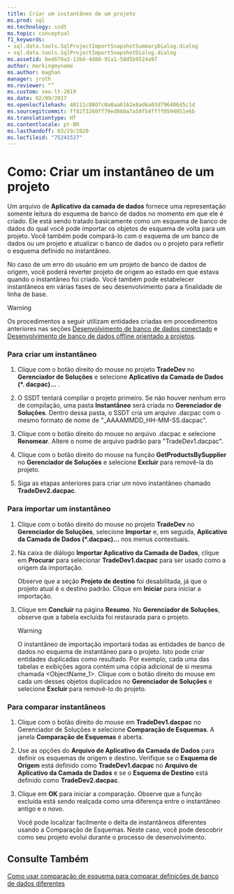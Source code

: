 ```yaml
---
title: Criar um instantâneo de um projeto
ms.prod: sql
ms.technology: ssdt
ms.topic: conceptual
f1_keywords:
- sql.data.tools.SqlProjectImportSnapshotSummaryDialog.dialog
- sql.data.tools.SqlProjectImportSnapshotDialog.dialog
ms.assetid: bed670a3-13bd-4d88-91a1-58d5b9524a97
author: markingmyname
ms.author: maghan
manager: jroth
ms.reviewer: “”
ms.custom: seo-lt-2019
ms.date: 02/09/2017
ms.openlocfilehash: 40111c8807c0a0aa6162e8ad6a03d796406d5c1d
ms.sourcegitcommit: ff82f3260ff79ed860a7a58f54ff7f0594851e6b
ms.translationtype: HT
ms.contentlocale: pt-BR
ms.lasthandoff: 03/29/2020
ms.locfileid: "75241527"
---
```

# <a name="how-to-create-a-snapshot-of-a-project"></a>Como: Criar um instantâneo de um projeto

Um arquivo de **Aplicativo da camada de dados** fornece uma representação somente leitura do esquema de banco de dados no momento em que ele é criado. Ele está sendo tratado basicamente como um esquema de banco de dados do qual você pode importar os objetos de esquema de volta para um projeto. Você também pode compará-lo com o esquema de um banco de dados ou um projeto e atualizar o banco de dados ou o projeto para refletir o esquema definido no instantâneo.  
  
No caso de um erro do usuário em um projeto de banco de dados de origem, você poderá reverter projeto de origem ao estado em que estava quando o instantâneo foi criado. Você também pode estabelecer instantâneos em várias fases de seu desenvolvimento para a finalidade de linha de base.  
  
> [!WARNING]  
> Os procedimentos a seguir utilizam entidades criadas em procedimentos anteriores nas seções [Desenvolvimento de banco de dados conectado](../ssdt/connected-database-development.md) e [Desenvolvimento de banco de dados offline orientado a projetos](../ssdt/project-oriented-offline-database-development.md).  
  
### <a name="to-create-a-snapshot"></a>Para criar um instantâneo  
  
1.  Clique com o botão direito do mouse no projeto **TradeDev** no **Gerenciador de Soluções** e selecione **Aplicativo da Camada de Dados (\*. dacpac)...** .  
  
2.  O SSDT tentará compilar o projeto primeiro. Se não houver nenhum erro de compilação, uma pasta **Instantâneo** será criada no **Gerenciador de Soluções**. Dentro dessa pasta, o SSDT cria um arquivo .dacpac com o mesmo formato de nome de "<Project Name>_AAAAMMDD_HH-MM-SS.dacpac".  
  
3.  Clique com o botão direito do mouse no arquivo .dacpac e selecione **Renomear**. Altere o nome de arquivo padrão para "TradeDev1.dacpac".  
  
4.  Clique com o botão direito do mouse na função **GetProductsBySupplier** no **Gerenciador de Soluções** e selecione **Excluir** para removê-la do projeto.  
  
5.  Siga as etapas anteriores para criar um novo instantâneo chamado **TradeDev2.dacpac**.  
  
### <a name="to-import-a-snapshot"></a>Para importar um instantâneo  
  
1.  Clique com o botão direito do mouse no projeto **TradeDev** no **Gerenciador de Soluções**, selecione **Importar** e, em seguida, **Aplicativo da Camada de Dados (\*.dacpac)…** nos menus contextuais.  
  
2.  Na caixa de diálogo **Importar Aplicativo da Camada de Dados**, clique em **Procurar** para selecionar **TradeDev1.dacpac** para ser usado como a origem da importação.  
  
    Observe que a seção **Projeto de destino** foi desabilitada, já que o projeto atual é o destino padrão. Clique em **Iniciar** para iniciar a importação.  
  
3.  Clique em **Concluir** na página **Resumo**. No **Gerenciador de Soluções**, observe que a tabela excluída foi restaurada para o projeto.  
  
    > [!WARNING]  
    > O instantâneo de importação importará todas as entidades de banco de dados no esquema de instantâneo para o projeto. Isto pode criar entidades duplicadas como resultado. Por exemplo, cada uma das tabelas e exibições agora contém uma cópia adicional de si mesma chamada <ObjectName_1>. Clique com o botão direito do mouse em cada um desses objetos duplicados no **Gerenciador de Soluções** e selecione **Excluir** para removê-lo do projeto.  
  
### <a name="to-compare-snapshots"></a>Para comparar instantâneos  
  
1.  Clique com o botão direito do mouse em **TradeDev1.dacpac** no Gerenciador de Soluções e selecione **Comparação de Esquemas**. A janela **Comparação de Esquemas** é aberta.  
  
2.  Use as opções do **Arquivo de Aplicativo da Camada de Dados** para definir os esquemas de origem e destino. Verifique se o **Esquema de Origem** está definido como **TradeDev1.dacpac** no **Arquivo de Aplicativo da Camada de Dados** e se o **Esquema de Destino** está definido como **TradeDev2.dacpac**.  
  
3.  Clique em **OK** para iniciar a comparação. Observe que a função excluída está sendo realçada como uma diferença entre o instantâneo antigo e o novo.  
  
    Você pode localizar facilmente o delta de instantâneos diferentes usando a Comparação de Esquemas. Neste caso, você pode descobrir como seu projeto evolui durante o processo de desenvolvimento.  
  
## <a name="see-also"></a>Consulte Também  
[Como usar comparação de esquema para comparar definições de banco de dados diferentes](../ssdt/how-to-use-schema-compare-to-compare-different-database-definitions.md)  
  
